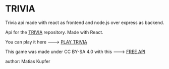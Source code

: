 # TRIVIA

Trivia api made with react as frontend and node.js over express as backend.

Api for the [TRIVIA](https://github.com/matiascfgm/react-trivia) repository. Made with React.

You can play it here ---> [PLAY TRIVIA](http://projects.matiaskupfer.com/react-trivia/)

This game was made under CC BY-SA 4.0 with this ---> [FREE API](https://opentdb.com/)

author: Matias Kupfer
